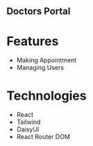 ## Doctors Portal

# Features
* Making Appointment
* Managing Users

# Technologies
* React
* Tailwind
* DaisyUI
* React Router DOM